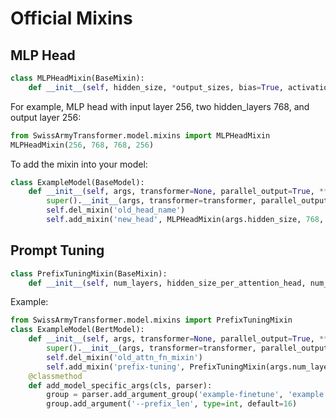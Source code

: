# Official Mixins

## MLP Head

```python
class MLPHeadMixin(BaseMixin):
    def __init__(self, hidden_size, *output_sizes, bias=True, activation_func=torch.nn.functional.relu, init_mean=0, init_std=0.005):
```

For example, MLP head with input layer 256, two hidden_layers 768, and output layer 256:

```python
from SwissArmyTransformer.model.mixins import MLPHeadMixin
MLPHeadMixin(256, 768, 768, 256)
```

To add the mixin into your model:

```python
class ExampleModel(BaseModel):
    def __init__(self, args, transformer=None, parallel_output=True, **kwargs):
        super().__init__(args, transformer=transformer, parallel_output=parallel_output, **kwargs)
        self.del_mixin('old_head_name')
        self.add_mixin('new_head', MLPHeadMixin(args.hidden_size, 768, 768, 256))
```

## Prompt Tuning

```python
class PrefixTuningMixin(BaseMixin):
    def __init__(self, num_layers, hidden_size_per_attention_head, num_attention_heads, prefix_len):
```

Example:

```python
from SwissArmyTransformer.model.mixins import PrefixTuningMixin 
class ExampleModel(BertModel):
    def __init__(self, args, transformer=None, parallel_output=True, **kwargs):
        super().__init__(args, transformer=transformer, parallel_output=parallel_output, **kwargs)
        self.del_mixin('old_attn_fn_mixin')
        self.add_mixin('prefix-tuning', PrefixTuningMixin(args.num_layers, args.hidden_size // args.num_attention_heads, args.num_attention_heads, args.prefix_len))
    @classmethod
    def add_model_specific_args(cls, parser):
        group = parser.add_argument_group('example-finetune', 'example finetune Configurations')
        group.add_argument('--prefix_len', type=int, default=16)
```